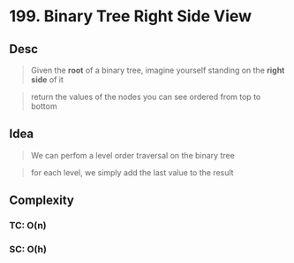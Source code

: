 # 199. Binary Tree Right Side View

## Desc

> Given the **root** of a binary tree, imagine yourself standing on the **right side** of it

> return the values of the nodes you can see ordered from top to bottom

## Idea

> We can perfom a level order traversal on the binary tree

> for each level, we simply add the last value to the result

## Complexity

### TC: O(n)

### SC: O(h)